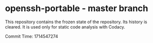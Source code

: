 # openssh-portable - master branch

This repository contains the frozen state of the repository.
Its history is cleared. It is used only for static code
analysis with Codacy.

Commit Time: 1714547274